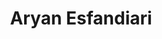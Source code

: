 ---
# Display name
title: Aryan Esfandiari

# Is this the primary user of the site?
superuser: true

# Role/position/tagline
role: Senior Machine Learning Engineer and Researcher

# Organizations/Affiliations to show in About widget
# organizations:
# - name: Stanford University
#   url: https://www.stanford.edu/

# Short bio (displayed in user profile at end of posts)
bio: My research interests include distributed robotics, mobile computing and programmable matter.

# Interests to show in About widget
interests:
- Artificial Intelligence
- Neural Networks
- Computer Vision
- Deep Learning
- Embedded Systems

# Education to show in About widget
education:
  courses:
  - course: Master of Science in Robotics and Intelligent Systems
    institution: University of Oslo and University of California of Berkeley
    year: 2016
  - course: Bachelor of Science in Robotics and Intelligent Systems
    institution: University of Oslo
    year: 2014

# Social/Academic Networking
# For available icons, see: https://wowchemy.com/docs/getting-started/page-builder/#icons
#   For an email link, use "fas" icon pack, "envelope" icon, and a link in the
#   form "mailto:your-email@example.com" or "/#contact" for contact widget.
social:
- icon: envelope
  icon_pack: fas
  link: '#contact'  # For a direct email link, use "mailto:arian88@gmail.com".
- icon: linkedin
  icon_pack: fab
  link: https://linkedin.com/in/aryan-esfandiari/
- icon: google-scholar
  icon_pack: ai
  link: https://scholar.google.com/citations?user=2YszD-QAAAAJ
- icon: github
  icon_pack: fab
  link: https://github.com/arian88
# Link to a PDF of your resume/CV from the About widget.
# To enable, copy your resume/CV to `static/files/cv.pdf` and uncomment the lines below.
- icon: cv
  icon_pack: ai
  link: files/ARYAN_ESFANDIARI_CV_2023.pdf

# Link to a PDF of your resume/CV.
# To use: copy your resume to `static/uploads/resume.pdf`, enable `ai` icons in `params.toml`, 
# and uncomment the lines below.
# - icon: cv
#   icon_pack: ai
#   link: uploads/resume.pdf

# Enter email to display Gravatar (if Gravatar enabled in Config)
email: "arian88@gmail.com"

# Highlight the author in author lists? (true/false)
highlight_name: false


# Nelson Bighetti is a professor of artificial intelligence at the Stanford AI Lab. His research interests include # distributed robotics, mobile computing and programmable matter. He leads the Robotic Neurobiology group, which # develops self-reconfiguring robots, systems of self-organizing robots, and mobile sensor networks.
# 
# Lorem ipsum dolor sit amet, consectetur adipiscing elit. Sed neque elit, tristique placerat feugiat ac, facilisis # vitae arcu. Proin eget egestas augue. Praesent ut sem nec arcu pellentesque aliquet. Duis dapibus diam vel metus # tempus vulputate.
# 
# {{< icon name="download" pack="fas" >}} Download my {{< staticref "uploads/demo_resume.pdf" "newtab" >}}resumé{{< /# staticref >}}.
---